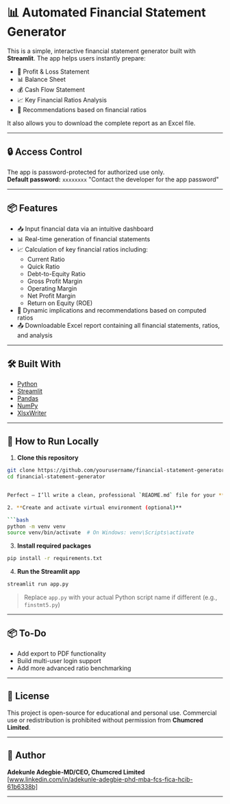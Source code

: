 # 📊 Automated Financial Statement Generator

This is a simple, interactive financial statement generator built with **Streamlit**. The app helps users instantly prepare:

- 📃 Profit & Loss Statement  
- 📊 Balance Sheet  
- 💰 Cash Flow Statement  
- 📈 Key Financial Ratios Analysis  
- 📑 Recommendations based on financial ratios  

It also allows you to download the complete report as an Excel file.

---

## 🔒 Access Control

The app is password-protected for authorized use only.  
**Default password:** `xxxxxxxx` "Contact the developer for the app password"

---

## 📦 Features

- 📥 Input financial data via an intuitive dashboard  
- 📊 Real-time generation of financial statements  
- 📈 Calculation of key financial ratios including:
  - Current Ratio  
  - Quick Ratio  
  - Debt-to-Equity Ratio  
  - Gross Profit Margin  
  - Operating Margin  
  - Net Profit Margin  
  - Return on Equity (ROE)  
- 📑 Dynamic implications and recommendations based on computed ratios  
- 📤 Downloadable Excel report containing all financial statements, ratios, and analysis  

---

## 🛠️ Built With

- [Python](https://www.python.org/)
- [Streamlit](https://streamlit.io/)
- [Pandas](https://pandas.pydata.org/)
- [NumPy](https://numpy.org/)
- [XlsxWriter](https://xlsxwriter.readthedocs.io/)

---

## 🚀 How to Run Locally

1. **Clone this repository**

```bash
git clone https://github.com/yourusername/financial-statement-generator.git
cd financial-statement-generator


Perfect — I’ll write a clean, professional `README.md` file for your **Automated Financial Statement Generator** app project, ready for you to push to GitHub.

2. **Create and activate virtual environment (optional)**

```bash
python -m venv venv
source venv/bin/activate  # On Windows: venv\Scripts\activate
```

3. **Install required packages**

```bash
pip install -r requirements.txt
```

4. **Run the Streamlit app**

```bash
streamlit run app.py
```

> Replace `app.py` with your actual Python script name if different (e.g., `finstmt5.py`)

---

## 📦 To-Do

* Add export to PDF functionality
* Build multi-user login support
* Add more advanced ratio benchmarking

---

## 📄 License

This project is open-source for educational and personal use. Commercial use or redistribution is prohibited without permission from **Chumcred Limited**.

---

## 👤 Author

**Adekunle Adegbie-MD/CEO, Chumcred Limited**
\[www.linkedin.com/in/adekunle-adegbie-phd-mba-fcs-fica-hcib-61b6338b]

---

